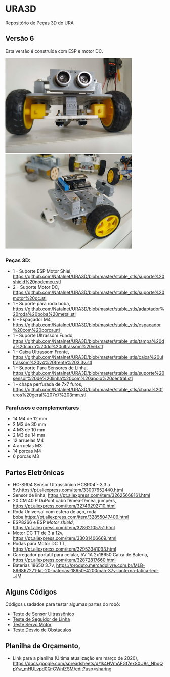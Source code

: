 # URA3D
Repositório de Peças 3D do URA

## Versão 6

Esta versão é construída com ESP e motor DC. 

![Imagem frontal do Robô URA 6](https://github.com/Natalnet/URA3D/blob/master/IMG_20200508_113627.jpg )
![Imagem frontal do Robô URA 6](https://github.com/Natalnet/URA3D/blob/master/IMG_20200508_113720.jpg )

### Peças 3D: 
* 1 - Suporte ESP Motor Shiel, https://github.com/Natalnet/URA3D/blob/master/stable_stls/suporte%20shield%20nodemcu.stl
* 2 - Suporte Motor DC, https://github.com/Natalnet/URA3D/blob/master/stable_stls/suporte%20motor%20dc.stl
* 1 - Suporte para roda boba, https://github.com/Natalnet/URA3D/blob/master/stable_stls/adaptador%20roda%20boba%20metal.stl
* 6 - Espaçador M4, https://github.com/Natalnet/URA3D/blob/master/stable_stls/espacador%20com%20porca.stl
* 1 - Suporte Ultrassom Fundo, https://github.com/Natalnet/URA3D/blob/master/stable_stls/tampa%20da%20caixa%20do%20ultrassom%20v6.stl
* 1 - Caixa Ultrassom Frente, https://github.com/Natalnet/URA3D/blob/master/stable_stls/caixa%20ultrassom%20v4%20frente%203.3v.stl
* 1 - Suporte Para Sensores de Linha, https://github.com/Natalnet/URA3D/blob/master/stable_stls/suporte%20sensor%20de%20linha%20com%20apoio%20central.stl 
* 1 - chapa perfurada de 7x7 furos, https://github.com/Natalnet/URA3D/blob/master/stable_stls/chapa%20furos%20geral%207x7%203mm.stl 

### Parafusos e complementares 

* 14 M4 de 12 mm 
* 2 M3 de 30 mm  
* 4 M3 de 10 mm  
* 2 M3 de 14 mm   
* 12 arruelas M4  
* 4 arruelas M3
* 14 porcas M4 
* 6 porcas M3   

## Partes Eletrônicas
* HC-SR04 Sensor Ultrassônico HCSR04 - 3,3 a 5v,https://pt.aliexpress.com/item/33007652440.html
* Sensor de linha, https://pt.aliexpress.com/item/32625668161.html
* 20 CM 40 P DuPont cabo fêmea-fêmea, jumpers, https://pt.aliexpress.com/item/32749292710.html
* Roda Universal com esfera de aço, roda boba,https://pt.aliexpress.com/item/32855047409.html   
* ESP8266 e ESP _Motor shield_, https://pt.aliexpress.com/item/32862105751.html
* Motor DC TT de 3 a 12v, https://pt.aliexpress.com/item/33031406669.html
* Rodas para Motor DC TT, https://pt.aliexpress.com/item/32953341093.html 
* Carregador portátil para celular, 5V 1A 2x18650 Caixa de Bateria, https://pt.aliexpress.com/item/32872817660.html  
* Baterias 18650 3.7v, https://produto.mercadolivre.com.br/MLB-896867271-kit-20-baterias-18650-4200mah-37v-lanterna-tatica-led-_JM   

## Alguns Códigos
Códigos usadados para testar algumas partes do robô: 
* [Teste de Sensor Ultrassônico](https://github.com/Natalnet/lib_ura_esp/tree/master/devs/UltrassonicTest) 
* [Teste de Seguidor de Linha](https://github.com/Natalnet/lib_ura_esp/blob/master/devs/LineSensor/seguidor_de_linha.py)
* [Teste Servo Motor](https://github.com/Natalnet/lib_ura_esp/tree/master/devs/ClassServoTest) 
* [Teste Desvio de Obstáculos](https://github.com/Natalnet/lib_ura_esp/blob/master/devs/ObstacleAvoidanceMotorShield/main.py) 

## Planilha de Orçamento, 
* Link para a planilha (Última atualização em março de 2020), https://docs.google.com/spreadsheets/d/1k4HVmAFGt7exS0U8s_NbgQpYw_mHULvpd0Q-GWnIZSM/edit?usp=sharing 



